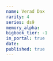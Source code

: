 ```yaml
---
name: Verad Dax
rarity: 4
series: ds9
memory_alpha:
bigbook_tier: -1
in_portal: true
date:
published: true
---
```




